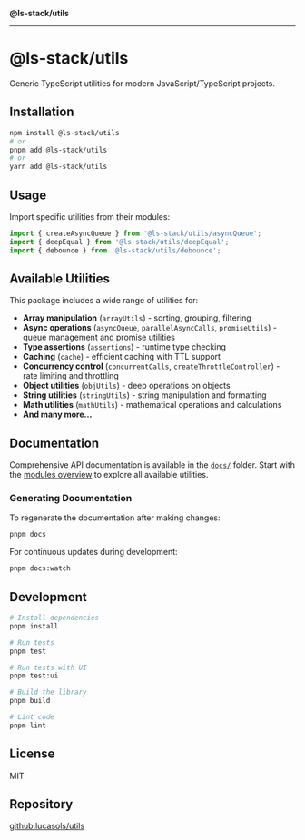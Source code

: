 **@ls-stack/utils**

***

# @ls-stack/utils

Generic TypeScript utilities for modern JavaScript/TypeScript projects.

## Installation

```bash
npm install @ls-stack/utils
# or
pnpm add @ls-stack/utils
# or
yarn add @ls-stack/utils
```

## Usage

Import specific utilities from their modules:

```typescript
import { createAsyncQueue } from '@ls-stack/utils/asyncQueue';
import { deepEqual } from '@ls-stack/utils/deepEqual';
import { debounce } from '@ls-stack/utils/debounce';
```

## Available Utilities

This package includes a wide range of utilities for:

- **Array manipulation** (`arrayUtils`) - sorting, grouping, filtering
- **Async operations** (`asyncQueue`, `parallelAsyncCalls`, `promiseUtils`) - queue management and promise utilities
- **Type assertions** (`assertions`) - runtime type checking
- **Caching** (`cache`) - efficient caching with TTL support
- **Concurrency control** (`concurrentCalls`, `createThrottleController`) - rate limiting and throttling
- **Object utilities** (`objUtils`) - deep operations on objects
- **String utilities** (`stringUtils`) - string manipulation and formatting
- **Math utilities** (`mathUtils`) - mathematical operations and calculations
- **And many more...**

## Documentation

Comprehensive API documentation is available in the [`docs/`](docs/) folder. Start with the [modules overview](_media/modules.md) to explore all available utilities.

### Generating Documentation

To regenerate the documentation after making changes:

```bash
pnpm docs
```

For continuous updates during development:

```bash
pnpm docs:watch
```

## Development

```bash
# Install dependencies
pnpm install

# Run tests
pnpm test

# Run tests with UI
pnpm test:ui

# Build the library
pnpm build

# Lint code
pnpm lint
```

## License

MIT

## Repository

[github:lucasols/utils](https://github.com/lucasols/utils)
